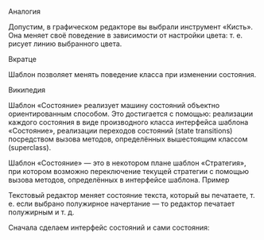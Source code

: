 Аналогия


Допустим, в графическом редакторе вы выбрали инструмент «Кисть». Она меняет своё поведение в зависимости от настройки цвета: т. е. рисует линию выбранного цвета.


Вкратце


Шаблон позволяет менять поведение класса при изменении состояния.


Википедия


Шаблон «Состояние» реализует машину состояний объектно ориентированным способом. Это достигается с помощью:
реализации каждого состояния в виде производного класса интерфейса шаблона «Состояние»,
реализации переходов состояний (state transitions) посредством вызова методов, определённых вышестоящим классом (superclass).


Шаблон «Состояние» — это в некотором плане шаблон «Стратегия», при котором возможно переключение текущей стратегии с помощью вызова методов, определённых в интерфейсе шаблона.
Пример


Текстовый редактор меняет состояние текста, который вы печатаете, т. е. если выбрано полужирное начертание — то редактор печатает полужирным и т. д.


Сначала сделаем интерфейс состояний и сами состояния:

